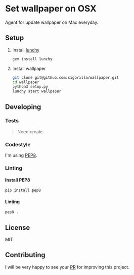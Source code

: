 # Set wallpaper on OSX

Agent for update wallpaper on Mac everyday.

## Setup

1. Install [lunchy](https://github.com/eddiezane/lunchy)

    ```sh
    gem install lunchy
    ```
1. Install wallpaper

    ```sh
    git clone git@github.com:sigorilla/wallpaper.git
    cd wallpaper
    python3 setup.py
    lunchy start wallpaper
    ```

## Developing

### Tests

> Need create.

### Codestyle

I'm using [PEP8](https://www.python.org/dev/peps/pep-0008/).

### Linting

#### Install PEP8

```sh
pip install pep8
```

#### Linting

```sh
pep8 .
```

## License

MIT

## Contributing

I will be very happy to see your [PR](https://github.com/sigorilla/wallpaper/compare) for improving this project.
